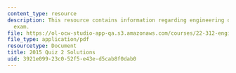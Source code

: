 ```yaml
---
content_type: resource
description: This resource contains information regarding engineering of nuclear reactors
  exam.
file: https://ol-ocw-studio-app-qa.s3.amazonaws.com/courses/22-312-engineering-of-nuclear-reactors-fall-2015/3921e09923c052f5e43ed5cab8f0dab0_MIT22_312F15_quiz2_2015Sol.pdf
file_type: application/pdf
resourcetype: Document
title: 2015 Quiz 2 Solutions
uid: 3921e099-23c0-52f5-e43e-d5cab8f0dab0
---
```

